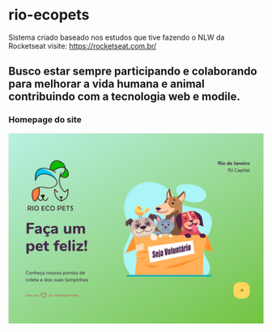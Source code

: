# rio-ecopets
Sistema criado baseado nos estudos que tive fazendo o NLW da Rocketseat visite: https://rocketseat.com.br/

## Busco estar sempre participando e colaborando para melhorar a vida humana e animal contribuindo com a tecnologia web e modile.

### Homepage do site
![RIO ECO PET](web/src/images/banner.jpg)

